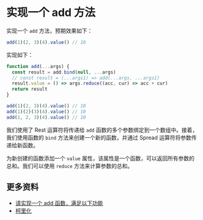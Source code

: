 # 实现一个 add 方法

实现一个 `add` 方法，预期效果如下：

```js
add(1)(2, 3)(4).value() // 10
```

实现如下：

```js
function add(...args) {
  const result = add.bind(null, ...args)
  // const result = (...args1) => add(...args, ...args1)
  result.value = () => args.reduce((acc, cur) => acc + cur)
  return result
}

add(1)(2, 3)(4).value() // 10
add(1)(2)(3)(4).value() // 10
add(1, 2, 3)(4).value() // 10
```

我们使用了 Rest 运算符将传递给 `add` 函数的多个参数绑定到一个数组中。接着，我们使用函数的 `bind` 方法来创建一个新的函数，并通过 Spread 运算符将参数传递给新函数。

为新创建的函数添加一个 `value` 属性，该属性是一个函数，可以返回所有参数的总和。我们可以使用 `reduce` 方法来计算参数的总和。

## 更多资料

- [请实现一个 add 函数，满足以下功能](https://github.com/Advanced-Frontend/Daily-Interview-Question/issues/134)
- [柯里化](https://github.com/lio-zero/blog/blob/master/JavaScript/%E6%9F%AF%E9%87%8C%E5%8C%96.md)
